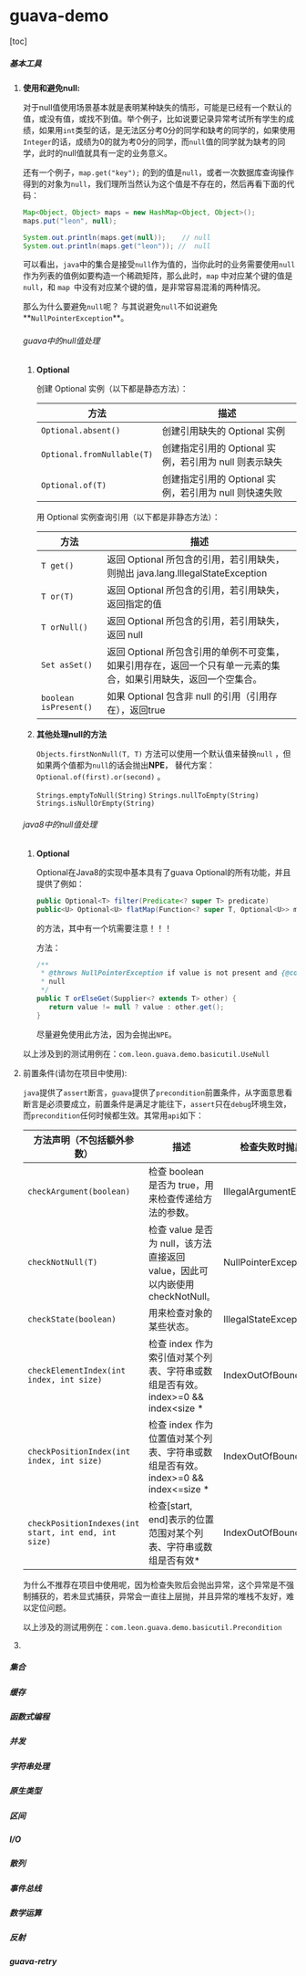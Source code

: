# guava-demo

[toc]

##### 基本工具

1. **使用和避免null:**

   对于null值使用场景基本就是表明某种缺失的情形，可能是已经有一个默认的值，或没有值，或找不到值。举个例子，比如说要记录异常考试所有学生的成绩，如果用`int`类型的话，是无法区分考0分的同学和缺考的同学的，如果使用`Integer`的话，成绩为0的就为考0分的同学，而`null`值的同学就为缺考的同学，此时的null值就具有一定的业务意义。

   还有一个例子，`map.get("key");` 的到的值是`null`，或者一次数据库查询操作得到的对象为`null`，我们理所当然认为这个值是不存在的，然后再看下面的代码：

   ```java
   Map<Object, Object> maps = new HashMap<Object, Object>();
   maps.put("leon", null);
   
   System.out.println(maps.get(null));    // null
   System.out.println(maps.get("leon")); //  null
   ```

   可以看出，`java`中的集合是接受`null`作为值的，当你此时的业务需要使用`null`作为列表的值例如要构造一个稀疏矩阵，那么此时，`map` 中对应某个键的值是 `null`，和 `map `中没有对应某个键的值，是非常容易混淆的两种情况。

   那么为什么要避免`null`呢？   与其说避免`null`不如说避免**`NullPointerException`**。

   ###### guava中的null值处理

   1. **Optional**

      创建 Optional 实例（以下都是静态方法）：

      | 方法                       | 描述                                                   |
      | -------------------------- | ------------------------------------------------------ |
      | `Optional.absent()`        | 创建引用缺失的 Optional 实例                           |
      | `Optional.fromNullable(T)` | 创建指定引用的 Optional 实例，若引用为 null 则表示缺失 |
      | `Optional.of(T)`           | 创建指定引用的 Optional 实例，若引用为 null 则快速失败 |

      用 Optional 实例查询引用（以下都是非静态方法）：

      | 方法                  | 描述                                                         |
      | --------------------- | ------------------------------------------------------------ |
      | `T get()`             | 返回 Optional 所包含的引用，若引用缺失，则抛出 java.lang.IllegalStateException |
      | `T or(T)`             | 返回 Optional 所包含的引用，若引用缺失，返回指定的值         |
      | `T orNull()`          | 返回 Optional 所包含的引用，若引用缺失，返回 null            |
      | `Set asSet()`         | 返回 Optional 所包含引用的单例不可变集，如果引用存在，返回一个只有单一元素的集合，如果引用缺失，返回一个空集合。 |
      | `boolean isPresent()` | 如果 Optional 包含非 null 的引用（引用存在），返回true       |

   2. **其他处理null的方法**

      `Objects.firstNonNull(T, T)` 方法可以使用一个默认值来替换`null` ，但如果两个值都为`null`的话会抛出**NPE**， 替代方案： `Optional.of(first).or(second)` 。

      `Strings.emptyToNull(String)`   `Strings.nullToEmpty(String)`    `Strings.isNullOrEmpty(String)`

   ###### java8中的null值处理

   1. **Optional**

      Optional在Java8的实现中基本具有了guava Optional的所有功能，并且提供了例如：

      ```java
      public Optional<T> filter(Predicate<? super T> predicate) 
      public<U> Optional<U> flatMap(Function<? super T, Optional<U>> mapper)
      ```

      的方法，其中有一个坑需要注意！！！

      方法：

      ```java
      /**
       * @throws NullPointerException if value is not present and {@code other}is
       * null
       */
      public T orElseGet(Supplier<? extends T> other) {
         return value != null ? value : other.get();
      }
      ```

      尽量避免使用此方法，因为会抛出`NPE`。

   以上涉及到的测试用例在：`com.leon.guava.demo.basicutil.UseNull`

   

2. 前置条件(请勿在项目中使用):

   `java`提供了`assert`断言，`guava`提供了`precondition`前置条件，从字面意思看断言是必须要成立，前置条件是满足才能往下，`assert`只在`debug`环境生效，而`precondition`任何时候都生效。其常用`api`如下：

   | **方法声明（不包括额外参数）**                       | **描述**                                                     | **检查失败时抛出的异常**  |
   | ---------------------------------------------------- | ------------------------------------------------------------ | ------------------------- |
   | `checkArgument(boolean)`                             | 检查 boolean 是否为 true，用来检查传递给方法的参数。         | IllegalArgumentException  |
   | `checkNotNull(T)`                                    | 检查 value 是否为 null，该方法直接返回 value，因此可以内嵌使用 checkNotNull`。` | NullPointerException      |
   | `checkState(boolean)`                                | 用来检查对象的某些状态。                                     | IllegalStateException     |
   | `checkElementIndex(int index, int size)`             | 检查 index 作为索引值对某个列表、字符串或数组是否有效。index>=0 && index<size * | IndexOutOfBoundsException |
   | `checkPositionIndex(int index, int size)`            | 检查 index 作为位置值对某个列表、字符串或数组是否有效。index>=0 && index<=size * | IndexOutOfBoundsException |
   | `checkPositionIndexes(int start, int end, int size)` | 检查[start, end]表示的位置范围对某个列表、字符串或数组是否有效* | IndexOutOfBoundsException |

   为什么不推荐在项目中使用呢，因为检查失败后会抛出异常，这个异常是不强制捕获的，若未显式捕获，异常会一直往上层抛，并且异常的堆栈不友好，难以定位问题。

   以上涉及的测试用例在：`com.leon.guava.demo.basicutil.Precondition`

   

3. 

##### 集合



##### 缓存

##### 函数式编程

##### 并发

##### 字符串处理

##### 原生类型

##### 区间

##### I/O

##### 散列

##### 事件总线

##### 数学运算

##### 反射

##### guava-retry

